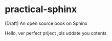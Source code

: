 # practical-sphinx
[Draft] An open source book on Sphinx

Hello, ver perfect priject ,pls uddate you cotents
